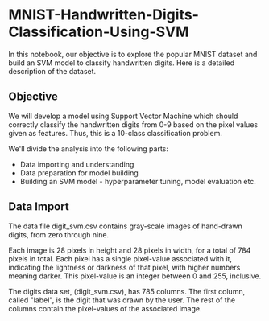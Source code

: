 # MNIST-Handwritten-Digits-Classification-Using-SVM

In this notebook, our objective is to explore the popular MNIST dataset and build an SVM model to classify handwritten digits. Here is a detailed description of the dataset.

## Objective

We will develop a model using Support Vector Machine which should correctly classify the handwritten digits from 0-9 based on the pixel values given as features. Thus, this is a 10-class classification problem.

We'll divide the analysis into the following parts:

* Data importing and understanding
* Data preparation for model building
* Building an SVM model - hyperparameter tuning, model evaluation etc.

## Data Import

The data file digit_svm.csv contains gray-scale images of hand-drawn digits, from zero through nine.

Each image is 28 pixels in height and 28 pixels in width, for a total of 784 pixels in total. Each pixel has a single pixel-value associated with it, indicating the lightness or darkness of that pixel, with higher numbers meaning darker. This pixel-value is an integer between 0 and 255, inclusive.

The digits data set, (digit_svm.csv), has 785 columns. The first column, called "label", is the digit that was drawn by the user. The rest of the columns contain the pixel-values of the associated image.
